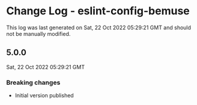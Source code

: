 # Change Log - eslint-config-bemuse

This log was last generated on Sat, 22 Oct 2022 05:29:21 GMT and should not be manually modified.

## 5.0.0
Sat, 22 Oct 2022 05:29:21 GMT

### Breaking changes

- Initial version published

